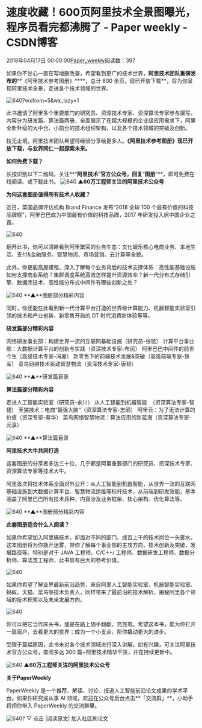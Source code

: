 
# 速度收藏！600页阿里技术全景图曝光，程序员看完都沸腾了 - Paper weekly - CSDN博客


2018年04月17日 00:00:00[Paper_weekly](https://me.csdn.net/c9Yv2cf9I06K2A9E)阅读数：397


如果你不甘心一直在写增删改查，希望看到更广的技术世界，**阿里技术团队重磅发布的****《阿里技术参考图册》****，总计 600 余页，现已开放下载**，将为你呈现阿里技术全景，走进各个技术领域的世界。

![640?wxfrom=5&wx_lazy=1](https://ss.csdn.net/p?http://mmbiz.qpic.cn/mmbiz_png/VBcD02jFhglNsMYvszc6ek4NR8qiaE81PaX5K9EXfF6VfTsZ2CL64S50ZU8JBqs4QVrKldq84jYLAz9Oeqib00UQ/640?wxfrom=5&wx_lazy=1)

此书邀请了阿里多个重要部门的研究员、资深技术专家、资深算法专家参与撰写。内容分为研发篇、算法篇两册，全面展示了在超大规模的企业级应用需求下，阿里全新升级的大中台、小前台的技术组织架构，以及各个技术领域的突破及创新。

技无止境，阿里技术团队希望将经验分享给更多人。**《阿里技术参考图册》现已开放下载，与业界同仁一起探索未来。**

**如何免费下载？**

长按识别以下二维码，关注**“****阿里技术****”**官方公众号，回复**“****图册****”**，即可免费在线阅读、或下载此书。
![640](https://ss.csdn.net/p?https://mmbiz.qpic.cn/mmbiz_jpg/NVvB3l3e9aH6Hjaaz8tic1hR3icGkCfSwAic9FDoAL1Y0KEb5eZpeECmTAs6JHccaGlr2m2LAXz3tHyvkrJRjcBkA/640)
**▲60万工程师关注的阿里技术公众号**

**为何这套图册值得所有技术人收藏？**

近日，英国品牌评估机构 Brand Finance 发布“2018 全球 100 个最有价值的科技品牌榜”，阿里巴巴成为中国最有价值的科技品牌，2017 年研发投入居中国企业之首。

![640](https://ss.csdn.net/p?https://mmbiz.qpic.cn/mmbiz_png/NVvB3l3e9aH6Hjaaz8tic1hR3icGkCfSwA92icW6nNoDdQbrZdmrTr5pianoUwAaPtP7F0E8W5Sk2nndvibdeH0kkTQ/640)

翻开此书，你可以清晰看到阿里繁荣的业务生态：文化娱乐核心电商业务、本地生活、支付&金融服务、智慧物流、市场营销、云计算等全貌。

此外，你更能高屋建瓴、深入了解每个业务背后的技术支撑体系：高性能基础设施如何支撑商业系统？集群调度系统高效怎样提升资源效率？新一代分布式存储引擎、数据库技术、高性能分布式中间件有哪些创新之处？

![640](https://ss.csdn.net/p?https://mmbiz.qpic.cn/mmbiz_png/NVvB3l3e9aH6Hjaaz8tic1hR3icGkCfSwAXk3m9DVdBNL3hKPgHUYVS0CqJLXqYkAQRJv2uUkicBias5PKPm4SEPuQ/640)
**▲**图册部分精彩内容

同时，你还能在此看到新一代计算平台打造的世界级计算能力、机器智能实验室引领的技术和产业创新、新零售开启的 DT 时代消费新体验等等。

**研发篇部分精彩内容**

网络研发事业部：构建世界一流的互联网基础设施（研究员-张铭）
计算平台事业部：大数据计算平台的创新与实践（资深技术专家-布民）
阿里巴巴中间件的前世今生（高级技术专家-冯嘉）
新零售下的前端技术发展&突破（高级前端专家-铁军）
菜鸟网络技术驱动智慧物流（资深技术专家-唐韧）

![640](https://ss.csdn.net/p?https://mmbiz.qpic.cn/mmbiz_png/NVvB3l3e9aH6Hjaaz8tic1hR3icGkCfSwAscIXRhul3PMUdv1CZe9hGL3nBvaYNWibdib9jVFSwLlqhkCDMcR1gCnw/640)
**▲**研发篇目录

**算法篇部分精彩内容**

走进人工智能实验室（研究员-永川）
从人工智能到机器智能  （资深算法专家-智捷）
天猫技术：电商“最强大脑”（资深算法专家-志昭）
阿里云：为了无法计算的价值（资深专家-蔡华）
菜鸟网络智慧物流：算法应用的新蓝海（资深算法专家-元享）

![640](https://ss.csdn.net/p?https://mmbiz.qpic.cn/mmbiz_png/NVvB3l3e9aH6Hjaaz8tic1hR3icGkCfSwAgOO9kHIEqsYAOZyDHZicxAb2FvxdfVOEzvTEhUYhl5q1VesGVw3pWoA/640)
**▲**算法篇目录

**阿里技术大牛共同打造**

这套图册的分享者多达三十位，几乎都是阿里重要部门的研究员、资深技术专家、资深算法专家等技术大牛。

阿里首次将技术体系全面对外公开：从人工智能到机器智能，从世界一流的互联网基础设施到大数据计算平台、智慧物流运维等标杆技术，从前端到研发效能，基本涵盖了阿里巴巴所有技术兵种，内容涉及业务框架、核心架构、优化算法等。

![640](https://ss.csdn.net/p?https://mmbiz.qpic.cn/mmbiz_png/NVvB3l3e9aH6Hjaaz8tic1hR3icGkCfSwACE5tltCSWLDH1uHC02C1cLvh9Eib4Y0jzliayYicpHVibk0lNBiaJx9ficdA/640)
**▲**图册部分精彩内容

**此套图册适合什么人阅读？**

如果你希望加入阿里搞技术，却面对不同的部门、成百上千的技术岗位一头雾水，这本图册将为你拨开迷雾，带你了解每个事业部的主攻方向、技术创新及突破、发展路径等。特别是对于 JAVA 工程师、C/C++/ 工程师、数据研发工程师、数据分析师、算法类工程师，此书具有巨大的参考价值。

![640](https://ss.csdn.net/p?https://mmbiz.qpic.cn/mmbiz_jpg/NVvB3l3e9aH6Hjaaz8tic1hR3icGkCfSwA3jcuY43HFoA3HPbJcWWic40EV3L7Ul9YKsc3IS6aOG9KCt5a6MSRA8g/640)

如果你希望了解业界最新前沿趋势，来自阿里人工智能实验室、机器智能实验室、蚂蚁、天猫、菜鸟等技术负责人，同样带来了最前沿的技术解析，揭秘阿里各个领域的技术积累以及未来发展方向。

![640](https://ss.csdn.net/p?https://mmbiz.qpic.cn/mmbiz_png/NVvB3l3e9aH6Hjaaz8tic1hR3icGkCfSwAK27norgvmV9OfPDqzicQ5mz8DO2eAgjf7Oib4oXcxYOCCKDAvc46418A/640)

你可以把它当作床头书，或是在路上随手翻翻，充充电。希望这本书，能为你打开一扇窗户，去看更大的世界；成为一个小支点，帮你撬动更大的进步。

受限于篇幅原因，此书未对各个技术领域进行深入讲解。如有兴趣，可关注阿里技术官方公众号，查阅多达 300 篇+阿里技术精华干货，并在持续更新中。

![640](https://ss.csdn.net/p?https://mmbiz.qpic.cn/mmbiz_jpg/NVvB3l3e9aH6Hjaaz8tic1hR3icGkCfSwAic9FDoAL1Y0KEb5eZpeECmTAs6JHccaGlr2m2LAXz3tHyvkrJRjcBkA/640)
**▲60万工程师关注的阿里技术公众号**


**关于PaperWeekly**

PaperWeekly 是一个推荐、解读、讨论、报道人工智能前沿论文成果的学术平台。如果你研究或从事 AI 领域，欢迎在公众号后台点击**「交流群」**，小助手将把你带入 PaperWeekly 的交流群里。

![640?](https://ss.csdn.net/p?https://mmbiz.qpic.cn/mmbiz_gif/VBcD02jFhgkXb8A1kiafKxib8NXiaPMU8mQvRWVBtFNic4G5b5GDD7YdwrsCAicOc8kp5tdEOU3x7ufnleSbKkiaj5Dg/640?)
▽ 点击 |阅读原文| 加入社区刷论文


